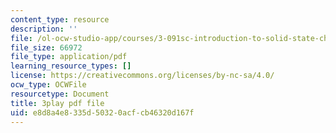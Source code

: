 ```yaml
---
content_type: resource
description: ''
file: /ol-ocw-studio-app/courses/3-091sc-introduction-to-solid-state-chemistry-fall-2010/e8d8a4e8335d50320acfcb46320d167f_malCa9kI7Ag.pdf
file_size: 66972
file_type: application/pdf
learning_resource_types: []
license: https://creativecommons.org/licenses/by-nc-sa/4.0/
ocw_type: OCWFile
resourcetype: Document
title: 3play pdf file
uid: e8d8a4e8-335d-5032-0acf-cb46320d167f
---
```

